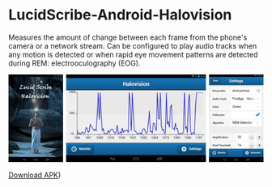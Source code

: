 # LucidScribe-Android-Halovision

Measures the amount of change between each frame from the phone's camera or a network stream. Can be configured to play audio tracks when any motion is detected or when rapid eye movement patterns are detected during REM: electrooculography (EOG). 

![a](https://github.com/lucidcode/LucidScribe-Android-Halovision/raw/main/halovision-android.png?raw=true "a")

<a href="https://lucid-code.com/LucidScribe/LucidScribe.Android.Halovision.1.2.apk">Download APK</a>)